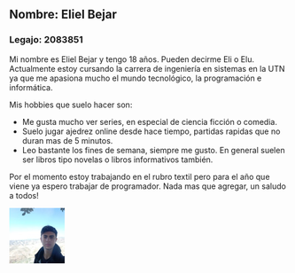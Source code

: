 ## Nombre: Eliel Bejar
### Legajo: 2083851

Mi nombre es Eliel Bejar y tengo 18 años. Pueden decirme Eli o Elu. Actualmente estoy cursando la carrera de 
ingeniería en sistemas en la UTN ya que me apasiona mucho el mundo tecnológico, la programación e informática.

Mis hobbies que suelo hacer son: 
- Me gusta mucho ver series, en especial de ciencia ficción o comedia. 
- Suelo jugar ajedrez online desde hace tiempo, partidas rapidas que no duran mas de 5 minutos.
- Leo bastante los fines de semana, siempre me gusto. En general suelen ser libros tipo novelas o libros informativos también.

Por el momento estoy trabajando en el rubro textil pero para el año que viene ya espero trabajar de programador.
Nada mas que agregar, un saludo a todos!

![foto perfil](/foto_tp1.jpg)
